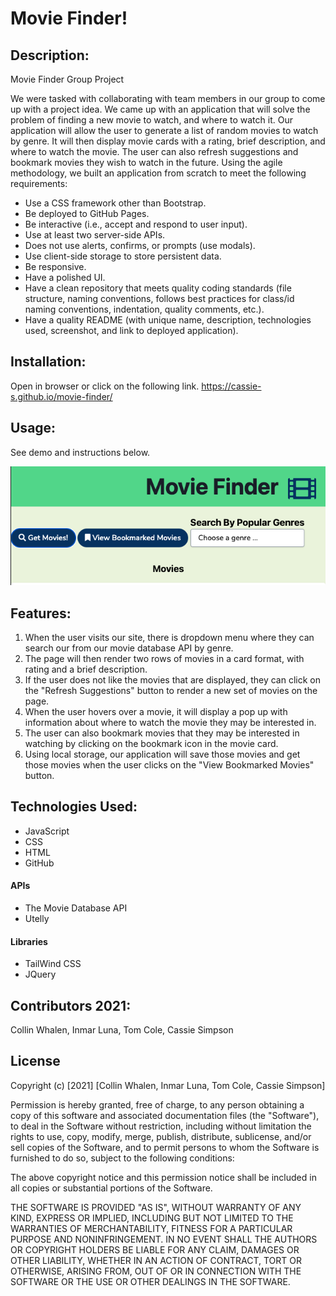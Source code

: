 # Movie Finder!

## Description:
Movie Finder Group Project

We were tasked with collaborating with team members in our group to come up with a project idea. We came up with an application that will solve the problem of finding a new movie to watch, and where to watch it. Our application will allow the user to generate a list of random movies to watch by genre. It will then display movie cards with a rating, brief description, and where to watch the movie. The user can also refresh suggestions and bookmark movies they wish to watch in the future. 
Using the agile methodology, we built an application from scratch to meet the following requirements:

* Use a CSS framework other than Bootstrap.
* Be deployed to GitHub Pages.
* Be interactive (i.e., accept and respond to user input).
* Use at least two server-side APIs.
* Does not use alerts, confirms, or prompts (use modals).
* Use client-side storage to store persistent data.
* Be responsive.
* Have a polished UI.
* Have a clean repository that meets quality coding standards (file structure, naming conventions, follows best practices for class/id naming conventions, indentation, quality comments, etc.).
* Have a quality README (with unique name, description, technologies used, screenshot, and link to deployed application).

## Installation: 
Open in browser or click on the following link. https://cassie-s.github.io/movie-finder/

## Usage:
See demo and instructions below.

![Screenshot of Application](screenshot.png)


## Features:
1. When the user visits our site, there is dropdown menu where they can search our from our movie database API by genre.
2. The page will then render two rows of movies in a card format, with rating and a brief description. 
3. If the user does not like the movies that are displayed, they can click on the "Refresh Suggestions" button to render a new set of movies on the page. 
4. When the user hovers over a movie, it will display a pop up with information about where to watch the movie they may be interested in. 
5. The user can also bookmark movies that they may be interested in watching by clicking on the bookmark icon in the movie card. 
6. Using local storage, our application will save those movies and get those movies when the user clicks on the "View Bookmarked Movies" button. 

## Technologies Used:
- JavaScript
- CSS
- HTML
- GitHub

#### APIs

- The Movie Database API
- Utelly

#### Libraries

- TailWind CSS
- JQuery


## Contributors 2021:
Collin Whalen,
Inmar Luna,
Tom Cole,
Cassie Simpson

## License 

Copyright (c) [2021] [Collin Whalen, Inmar Luna, Tom Cole, Cassie Simpson]

Permission is hereby granted, free of charge, to any person obtaining a copy
of this software and associated documentation files (the "Software"), to deal
in the Software without restriction, including without limitation the rights
to use, copy, modify, merge, publish, distribute, sublicense, and/or sell
copies of the Software, and to permit persons to whom the Software is
furnished to do so, subject to the following conditions:

The above copyright notice and this permission notice shall be included in all
copies or substantial portions of the Software.

THE SOFTWARE IS PROVIDED "AS IS", WITHOUT WARRANTY OF ANY KIND, EXPRESS OR
IMPLIED, INCLUDING BUT NOT LIMITED TO THE WARRANTIES OF MERCHANTABILITY,
FITNESS FOR A PARTICULAR PURPOSE AND NONINFRINGEMENT. IN NO EVENT SHALL THE
AUTHORS OR COPYRIGHT HOLDERS BE LIABLE FOR ANY CLAIM, DAMAGES OR OTHER
LIABILITY, WHETHER IN AN ACTION OF CONTRACT, TORT OR OTHERWISE, ARISING FROM,
OUT OF OR IN CONNECTION WITH THE SOFTWARE OR THE USE OR OTHER DEALINGS IN THE
SOFTWARE.